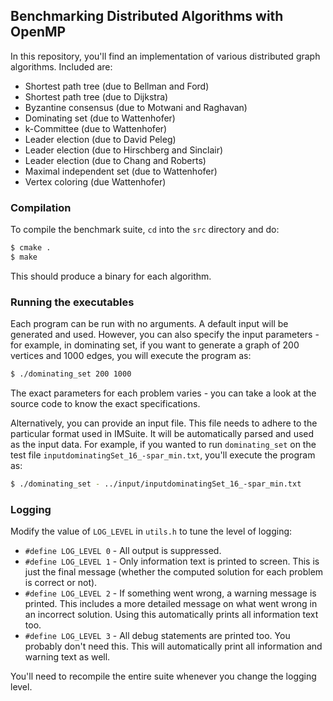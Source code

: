 ## Benchmarking Distributed Algorithms with OpenMP

In this repository, you'll find an implementation of various distributed
graph algorithms. Included are:

 - Shortest path tree (due to Bellman and Ford)
 - Shortest path tree (due to Dijkstra)
 - Byzantine consensus (due to Motwani and Raghavan)
 - Dominating set (due to Wattenhofer)
 - k-Committee (due to Wattenhofer)
 - Leader election (due to David Peleg)
 - Leader election (due to Hirschberg and Sinclair)
 - Leader election (due to Chang and Roberts)
 - Maximal independent set (due to Wattenhofer)
 - Vertex coloring (due Wattenhofer)

### Compilation

To compile the benchmark suite, `cd` into the `src` directory and do:

```bash
$ cmake .
$ make
```

This should produce a binary for each algorithm.

### Running the executables

Each program can be run with no arguments. A default input will be generated and
used. However, you can also specify the input parameters - for example, in
dominating set, if you want to generate a graph of 200 vertices and 1000 edges,
you will execute the program as:

```bash
$ ./dominating_set 200 1000
```

The exact parameters for each problem varies - you can take a look at the source
code to know the exact specifications.

Alternatively, you can provide an input file. This file needs to adhere to the
particular format used in IMSuite. It will be automatically parsed and used as
the input data. For example, if you wanted to run `dominating_set` on the test
file `inputdominatingSet_16_-spar_min.txt`, you'll execute the program as:

```bash
$ ./dominating_set - ../input/inputdominatingSet_16_-spar_min.txt
```

### Logging

Modify the value of `LOG_LEVEL` in `utils.h` to tune the level of logging:

 - `#define LOG_LEVEL 0` - All output is suppressed.
 - `#define LOG_LEVEL 1` - Only information text is printed to screen. This
   is just the final message (whether the computed solution for each problem is
   correct or not).
 - `#define LOG_LEVEL 2` - If something went wrong, a warning message is
   printed. This includes a more detailed message on what went wrong in an
   incorrect solution. Using this automatically prints all information text too.
 - `#define LOG_LEVEL 3` - All debug statements are printed too. You probably
   don't need this. This will automatically print all information and warning
   text as well.

You'll need to recompile the entire suite whenever you change the logging level.
